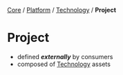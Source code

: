 [Core](CORE.md) / [Platform](PLATFORM.md) / [Technology](TECHNOLOGY.md) / **Project**

# Project

* defined _**externally**_ by consumers
* composed of [Technology](TECHNOLOGY.md) assets
